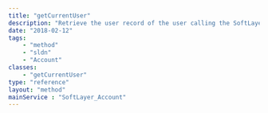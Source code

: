 ```yaml
---
title: "getCurrentUser"
description: "Retrieve the user record of the user calling the SoftLayer API. "
date: "2018-02-12"
tags:
    - "method"
    - "sldn"
    - "Account"
classes:
    - "getCurrentUser"
type: "reference"
layout: "method"
mainService : "SoftLayer_Account"
---
```


